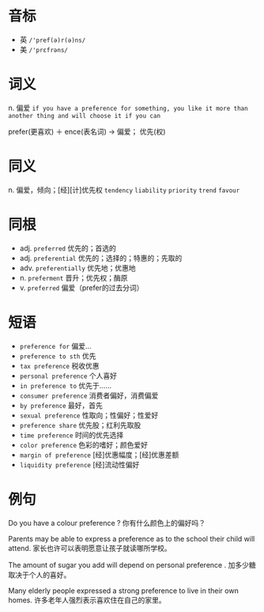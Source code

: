 # 音标

- 英 `/'pref(ə)r(ə)ns/`
- 美 `/'prɛfrəns/`

# 词义

n. 偏爱
`if you have a preference for something, you like it more than another thing and will choose it if you can`



prefer(更喜欢) ＋ ence(表名词) → 偏爱； 优先(权)

# 同义

n. 偏爱，倾向；[经][计]优先权
`tendency` `liability` `priority` `trend` `favour`

# 同根

- adj. `preferred` 优先的；首选的
- adj. `preferential` 优先的；选择的；特惠的；先取的
- adv. `preferentially` 优先地；优惠地
- n. `preferment` 晋升；优先权；酶原
- v. `preferred` 偏爱（prefer的过去分词）

# 短语

- `preference for` 偏爱…
- `preference to sth` 优先
- `tax preference` 税收优惠
- `personal preference` 个人喜好
- `in preference to` 优先于……
- `consumer preference` 消费者偏好，消费偏爱
- `by preference` 最好，首先
- `sexual preference` 性取向；性偏好；性爱好
- `preference share` 优先股；红利先取股
- `time preference` 时间的优先选择
- `color preference` 色彩的嗜好；颜色爱好
- `margin of preference` [经]优惠幅度；[经]优惠差额
- `liquidity preference` [经]流动性偏好

# 例句

Do you have a colour preference ?
你有什么颜色上的偏好吗？

Parents may be able to express a preference as to the school their child will attend.
家长也许可以表明愿意让孩子就读哪所学校。

The amount of sugar you add will depend on personal preference .
加多少糖取决于个人的喜好。

Many elderly people expressed a strong preference to live in their own homes.
许多老年人强烈表示喜欢住在自己的家里。


